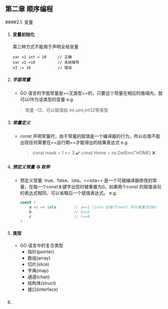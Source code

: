 第二章 顺序编程
---
####2.1. 变量
1. #### 变量初始化
    第三种方式不能用于声明全局变量
    ```
    var v1 int = 10     // 正确
    var v2 =10          // 系统推导
    v3 := 10            // 错误
    ```
1. ##### 字面常量  
    - GO 语言的字面常量是==无类型==的，只要这个常量在相应的值域内，就可以i作为该类型的变量
    e.g.
    > 常量 -12，可以赋值给 int,uint,int32等类型

1. ##### 常量定义
    - const 声明常量时，由于常量的赋值是一个编译器的行为，所以右值不能出现任何需要在==运行期==才能得出的结果表达式
        e.g.
        > const mask = 1 << 3       :heavy_check_mark:
        > const Home = os.GetEnv("HOME) :x:
1. ##### 预定义常量 与 枚举
    - 预定义常量: true、false、iota。==iota== 是一个可被编译器修改的常量，在每一个const关键字出现时被重置为0。如果两个const 的赋值语句的表达式相同，可以省略后一个赋值表达式。
        e.g.
        ```Go
        const (
            a =1 << iota        // a==1 (iota 在每个const 开头被重设为0)
            b                   // b==2
            c                   // c==4
        )
        ```
1. #### 类型
    - GO 语言中的复合类型
        - 指针(pointer)
        - 数组(array)
        - 切片(slice)
        - 字典(map)
        - 通道(chan)
        - 结构体(struct)
        - 接口(interface)
1. ##### 
